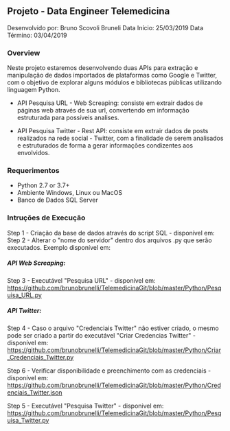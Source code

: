 
## Projeto - Data Engineer Telemedicina


Desenvolvido por: Bruno Scovoli Bruneli
Data Início: 25/03/2019
Data Término: 03/04/2019

### Overview


Neste projeto estaremos desenvolvendo duas APIs para extração e manipulação de dados importados de plataformas como Google e Twitter, com o objetivo de explorar alguns módulos e bibliotecas públicas utilizando linguagem Python. 

* API Pesquisa URL - Web Screaping: consiste em extrair dados de páginas web através de sua url, convertendo em informação estruturada para possíveis analises.

* API Pesquisa Twitter - Rest API: consiste em extrair dados de posts realizados na rede social - Twitter, com a finalidade de serem analisados e estruturados de forma a gerar informações condizentes aos envolvidos.

### Requerimentos


* Python 2.7 or 3.7+
* Ambiente Windows, Linux ou  MacOS
* Banco de Dados SQL Server

### Intruções de Execução


Step 1 - Criação da base de dados através do script SQL - disponível em:
Step 2 - Alterar o "nome do servidor" dentro dos arquivos .py que serão executados. Exemplo disponível em:

##### API Web Screaping:

Step 3 - Executável "Pesquisa URL" - disponível em: https://github.com/brunobrunelli/TelemedicinaGit/blob/master/Python/Pesquisa_URL.py

##### API Twitter:

Step 4 - Caso o arquivo "Credenciais Twitter" não estiver criado, o mesmo pode ser criado a partir do executável "Criar Credencias Twitter" - disponível em: https://github.com/brunobrunelli/TelemedicinaGit/blob/master/Python/Criar_Credenciais_Twitter.py

Step 6 - Verificar disponibilidade e preenchimento com as credenciais - disponível em: https://github.com/brunobrunelli/TelemedicinaGit/blob/master/Python/Credenciais_Twitter.json 

Step 5 - Executável "Pesquisa Twitter" - disponivel em: https://github.com/brunobrunelli/TelemedicinaGit/blob/master/Python/Pesquisa_Twitter.py







